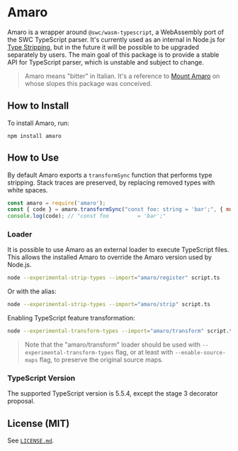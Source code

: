 # Amaro

Amaro is a wrapper around `@swc/wasm-typescript`, a WebAssembly port of the SWC TypeScript parser.
It's currently used as an internal in Node.js for [Type Stripping](https://github.com/nodejs/loaders/issues/208), but in the future it will be possible to be upgraded separately by users.
The main goal of this package is to provide a stable API for TypeScript parser, which is unstable and subject to change.

> Amaro means "bitter" in Italian. It's a reference to [Mount Amaro](https://en.wikipedia.org/wiki/Monte_Amaro_(Abruzzo)) on whose slopes this package was conceived.

## How to Install

To install Amaro, run:

```shell
npm install amaro
```

## How to Use

By default Amaro exports a `transformSync` function that performs type stripping.
Stack traces are preserved, by replacing removed types with white spaces.

```javascript
const amaro = require('amaro');
const { code } = amaro.transformSync("const foo: string = 'bar';", { mode: "strip-only" });
console.log(code); // "const foo         = 'bar';"
```

### Loader

It is possible to use Amaro as an external loader to execute TypeScript files.
This allows the installed Amaro to override the Amaro version used by Node.js.

```bash
node --experimental-strip-types --import="amaro/register" script.ts
```

Or with the alias:

```bash
node --experimental-strip-types --import="amaro/strip" script.ts
```

Enabling TypeScript feature transformation:

```bash
node --experimental-transform-types --import="amaro/transform" script.ts
```

> Note that the "amaro/transform" loader should be used with `--experimental-transform-types` flag, or
> at least with `--enable-source-maps` flag, to preserve the original source maps.

### TypeScript Version

The supported TypeScript version is 5.5.4, except the stage 3 decorator proposal.

## License (MIT)

See [`LICENSE.md`](./LICENSE.md).
